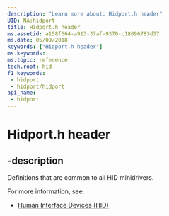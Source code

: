 ```yaml
---
description: "Learn more about: Hidport.h header"
UID: NA:hidport
title: Hidport.h header
ms.assetid: a158f664-a913-37af-9370-c18096783d37
ms.date: 05/09/2018
keywords: ["Hidport.h header"]
ms.keywords: 
ms.topic: reference
tech.root: hid
f1_keywords:
 - hidport
 - hidport/hidport
api_name:
 - hidport
---
```


# Hidport.h header

## -description

Definitions that are common to all HID minidrivers.

For more information, see:

- [Human Interface Devices (HID)](../_hid/index.md)

